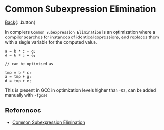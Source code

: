 # Common Subexpression Elimination

[Back](./c-compiler.md){: .button}

In compilers `Common Subexpression Elimination` is an optimization where a compiler searches for instances of identical expressions, and replaces them with a single variable for the computed value.

```
a = b * c + g;
d = b * c + e;

// can be optimized as 

tmp = b * c;
a = tmp + g;
d = tmp + e;
```

This is present in GCC in optimization levels higher than `-O2`, can be added manually with `-fgcse`

## References

- [Common Subexpression Elimination](https://en.wikipedia.org/wiki/Common_subexpression_elimination)
